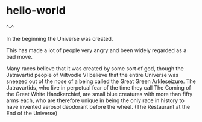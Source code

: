 # hello-world
^-^

In the beginning the Universe was created. 

This has made a lot of people very angry and been widely regarded as a bad move.

Many races believe that it was created by some sort of god, though the Jatravartid people of Viltvodle VI believe that the entire Universe was sneezed out of the nose of a being called the Great Green Arkleseizure. The Jatravartids, who live in perpetual fear of the time they call The Coming of the Great White Handkerchief, are small blue creatures with more than fifty arms each, who are therefore unique in being the only race in history to have invented aerosol deodorant before the wheel. (The Restaurant at the End of the Universe)
